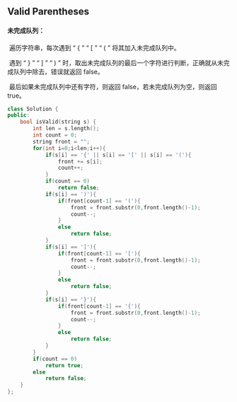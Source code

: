 ## Valid Parentheses

#### 未完成队列：

​			遍历字符串，每次遇到 “ { ” “ [ ” “ ( ” 将其加入未完成队列中。

​			遇到 “ } ” “ ] ” “ ) ” 时，取出未完成队列的最后一个字符进行判断，正确就从未完成队列中除去，错误就返回 false。

​			最后如果未完成队列中还有字符，则返回 false，若未完成队列为空，则返回 true。

```c++
class Solution {
public:
    bool isValid(string s) {
        int len = s.length();
        int count = 0;
        string front = "";
        for(int i=0;i<len;i++){
            if(s[i] == '{' || s[i] == '[' || s[i] == '('){
                front += s[i];
                count++;
            }
            if(count == 0)
                return false;
            if(s[i] == ')'){
                if(front[count-1] == '('){
                    front = front.substr(0,front.length()-1);
                    count--;
                }
                else
                    return false;
            }
            if(s[i] == ']'){
                if(front[count-1] == '['){
                    front = front.substr(0,front.length()-1);
                    count--;
                }
                else
                    return false;
            }
            if(s[i] == '}'){
                if(front[count-1] == '{'){
                    front = front.substr(0,front.length()-1);
                    count--;
                }
                else
                    return false;
            }
        }
        if(count == 0)
            return true;
        else
            return false;
    }
};
```

